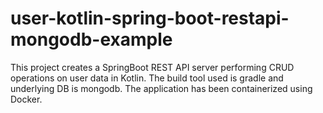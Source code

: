# user-kotlin-spring-boot-restapi-mongodb-example
This project creates a SpringBoot REST API server performing CRUD operations on user data in Kotlin. The build tool used is gradle and underlying DB is mongodb. The application has been containerized using Docker.
